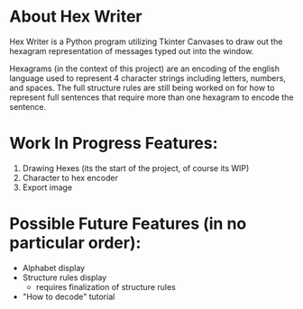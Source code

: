 # About Hex Writer
Hex Writer is a Python program utilizing Tkinter Canvases to draw out the hexagram representation of messages typed out into the window.

Hexagrams (in the context of this project) are an encoding of the english language used to represent 4 character strings including letters,
numbers, and spaces. The full structure rules are still being worked on for how to represent full sentences that require more than one hexagram
to encode the sentence.

# Work In Progress Features:
1. Drawing Hexes (its the start of the project, of course its WIP)
2. Character to hex encoder
3. Export image

# Possible Future Features (in no particular order):
* Alphabet display
* Structure rules display
  * requires finalization of structure rules
* "How to decode" tutorial
